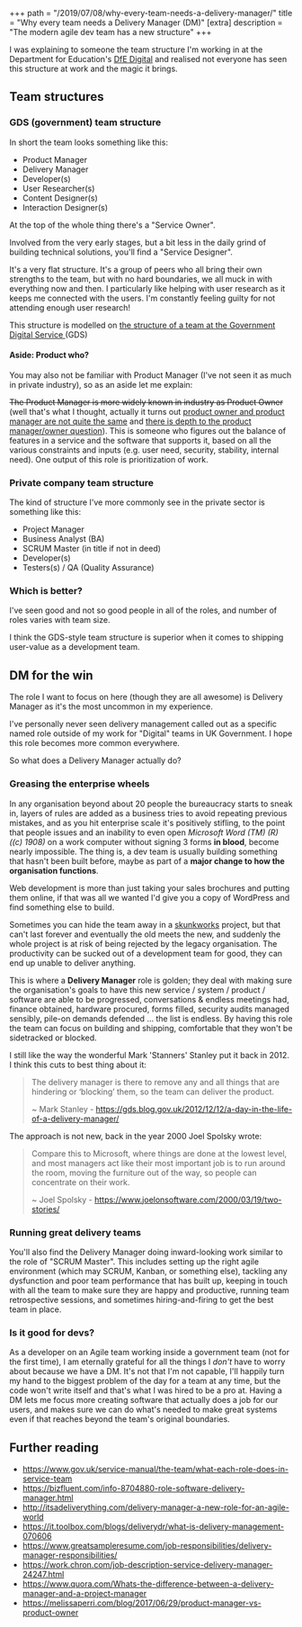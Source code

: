+++
path = "/2019/07/08/why-every-team-needs-a-delivery-manager/"
title = "Why every team needs a Delivery Manager (DM)"
[extra]
description = "The modern agile dev team has a new structure"
+++

I was explaining to someone the team structure I'm working in at the Department
for Education's [DfE Digital](https://dfedigital.blog.gov.uk/) and realised not
everyone has seen this structure at work and the magic it brings.

## Team structures

### GDS (government) team structure

In short the team looks something like this:

* Product Manager
* Delivery Manager
* Developer(s)
* User Researcher(s)
* Content Designer(s)
* Interaction Designer(s)

At the top of the whole thing there's a "Service Owner".

Involved from the very early stages, but a bit less in the daily grind of building technical solutions, you'll find a "Service Designer".

It's a very flat structure. It's a group of peers who all bring their own
strengths to the team, but with no hard boundaries, we all muck in with
everything now and then. I particularly like helping with user research as it
keeps me connected with the users. I'm constantly feeling guilty for not
attending enough user research!

This structure is modelled on [the structure of a team at the Government
Digital Service
](https://www.gov.uk/service-manual/the-team/what-each-role-does-in-service-team)(GDS)

#### Aside: Product who?

You may also not be familiar with Product Manager (I've not seen it as much in
private industry), so as an aside let me explain:

~~The Product Manager is more widely known in industry as Product Owner~~ (well
that's what I thought, actually it turns out [product owner and product manager
are not quite the
same](https://melissaperri.com/blog/2017/06/29/product-manager-vs-product-owner) and [there is depth to the product manager/owner question](https://www.romanpichler.com/blog/product-manager-vs-product-owner/)).
This is someone who figures out the balance of features in a service and the
software that supports it, based on all the various constraints and inputs
(e.g. user need, security, stability, internal need). One output of this role
is prioritization of work.

### Private company team structure

The kind of structure I've more commonly see in the private sector is something like this:

* Project Manager
* Business Analyst (BA)
* SCRUM Master (in title if not in deed)
* Developer(s)
* Testers(s) / QA (Quality Assurance)

### Which is better?

I've seen good and not so good people in all of the roles, and number of roles
varies with team size.

I think the GDS-style team structure is superior when it comes to shipping
user-value as a development team.

## DM for the win

The role I want to focus on here (though they are all awesome) is Delivery
Manager as it's the most uncommon in my experience.

I've personally never seen delivery management called out as a specific named
role outside of my work for "Digital" teams in UK Government. I hope this role
becomes more common everywhere.

So what does a Delivery Manager actually do?

### Greasing the enterprise wheels

In any organisation beyond about 20 people the bureaucracy starts to sneak in,
layers of rules are added as a business tries to avoid repeating previous
mistakes, and as you hit enterprise scale it's positively stifling, to the
point that people issues and an inability to even open *Microsoft Word (TM) (R)
((c) 1908)* on a work computer without signing 3 forms **in blood**, become
nearly impossible. The thing is, a dev team is usually building something that
hasn't been built before, maybe as part of a **major change to how the
organisation functions**.

Web development is more than just taking your sales
brochures and putting them online, if that was all we wanted I'd give you a
copy of WordPress and find something else to build.

Sometimes you can hide the team away in a
[skunkworks](https://en.wikipedia.org/wiki/Skunk_Works) project, but that can't
last forever and eventually the old meets the new, and suddenly the whole
project is at risk of being rejected by the legacy organisation.  The
productivity can be sucked out of a development team for good, they can end up
unable to deliver anything.

This is where a **Delivery Manager** role is golden; they deal with making sure
the organisation's goals to have this new service / system / product / software
are able to be progressed, conversations & endless meetings had, finance
obtained, hardware procured, forms filled, security audits managed sensibly,
pile-on demands defended … the list is endless. By having this role the team
can focus on building and shipping, comfortable that they won't be sidetracked
or blocked.

I still like the way the wonderful Mark 'Stanners' Stanley put it back in 2012.
I think this cuts to best thing about it:

> The delivery manager is there to remove any and all things that are hindering
> or ‘blocking’ them, so the team can deliver the product.
>
> ~ Mark Stanley -
> <https://gds.blog.gov.uk/2012/12/12/a-day-in-the-life-of-a-delivery-manager/>

The approach is not new, back in the year 2000 Joel Spolsky wrote:

> Compare this to Microsoft, where things are done at the lowest level, and
> most managers act like their most important job is to run around the room,
> moving the furniture out of the way, so people can concentrate on their work.
>
> ~ Joel Spolsky -
> <https://www.joelonsoftware.com/2000/03/19/two-stories/>

### Running great delivery teams

You'll also find the Delivery Manager doing inward-looking work similar to the
role of "SCRUM Master". This includes setting up the right agile environment
(which may SCRUM, Kanban, or something else), tackling any dysfunction and poor
team performance that has built up, keeping in touch with all the team to make
sure they are happy and productive, running team retrospective sessions, and
sometimes hiring-and-firing to get the best team in place.

### Is it good for devs?

As a developer on an Agile team working inside a government team (not for the
first time), I am eternally grateful for all the things I *don't* have to worry
about because we have a DM. It's not that I'm not capable, I'll happily turn my
hand to the biggest problem of the day for a team at any time, but the code
won't write itself and that's what I was hired to be a pro at. Having a DM lets
me focus more creating software that actually does a job for our users, and
makes sure we can do what's needed to make great systems even if that reaches
beyond the team's original boundaries.


## Further reading

* <https://www.gov.uk/service-manual/the-team/what-each-role-does-in-service-team>
* <https://bizfluent.com/info-8704880-role-software-delivery-manager.html>
* <http://itsadeliverything.com/delivery-manager-a-new-role-for-an-agile-world>
* <https://it.toolbox.com/blogs/deliverydr/what-is-delivery-management-070606>
* <https://www.greatsampleresume.com/job-responsibilities/delivery-manager-responsibilities/>
* <https://work.chron.com/job-description-service-delivery-manager-24247.html>
* <https://www.quora.com/Whats-the-difference-between-a-delivery-manager-and-a-project-manager>
* <https://melissaperri.com/blog/2017/06/29/product-manager-vs-product-owner>
